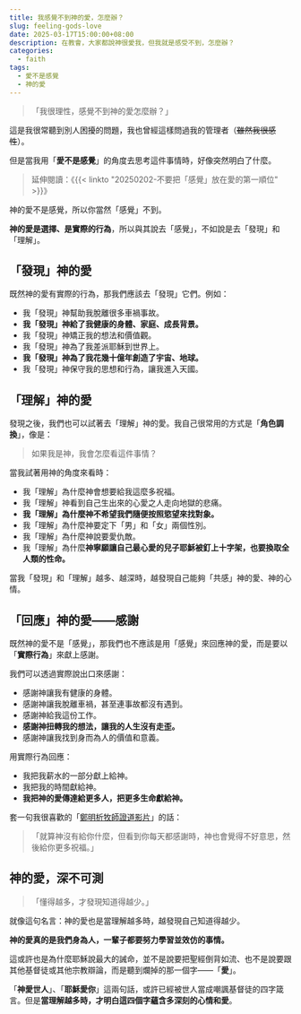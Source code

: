```yaml
---
title: 我感覺不到神的愛，怎麼辦？
slug: feeling-gods-love
date: 2025-03-17T15:00:00+08:00
description: 在教會，大家都說神很愛我，但我就是感受不到，怎麼辦？
categories:
  - faith
tags:
  - 愛不是感覺
  - 神的愛
---
```


> 「我很理性，感覺不到神的愛怎麼辦？」

這是我很常聽到別人困擾的問題，我也曾經這樣問過我的管理者（~~雖然我很感性~~）。

但是當我用「**愛不是感覺**」的角度去思考這件事情時，好像突然明白了什麼。

> 延伸閱讀：《{{< linkto "20250202-不要把「感覺」放在愛的第一順位" >}}》

神的愛不是感覺，所以你當然「感覺」不到。

**神的愛是選擇、是實際的行為**，所以與其說去「感覺」，不如說是去「發現」和「理解」。

## 「發現」神的愛

既然神的愛有實際的行為，那我們應該去「發現」它們。例如：

- 我「發現」神幫助我脫離很多車禍事故。
- **我「發現」神給了我健康的身體、家庭、成長背景。**
- 我「發現」神矯正我的想法和價值觀。
- 我「發現」神為了我差派耶穌到世界上。
- **我「發現」神為了我花幾十億年創造了宇宙、地球。**
- 我「發現」神保守我的思想和行為，讓我進入天國。

## 「理解」神的愛

發現之後，我們也可以試著去「理解」神的愛。我自己很常用的方式是「**角色調換**」，像是：

> 如果我是神，我會怎麼看這件事情？

當我試著用神的角度來看時：

- 我「理解」為什麼神會想要給我這麼多祝福。
- 我「理解」神看到自己生出來的心愛之人走向地獄的悲痛。
- **我「理解」為什麼神不希望我們隨便按照慾望來找對象。**
- 我「理解」為什麼神要定下「男」和「女」兩個性別。
- 我「理解」為什麼神說要愛仇敵。
- 我「理解」為什麼**神寧願讓自己最心愛的兒子耶穌被釘上十字架，也要換取全人類的性命。**

當我「發現」和「理解」越多、越深時，越發現自己能夠「共感」神的愛、神的心情。

## 「回應」神的愛——感謝

既然神的愛不是「感覺」，那我們也不應該是用「感覺」來回應神的愛，而是要以「**實際行為**」來獻上感謝。

我們可以透過實際說出口來感謝：

- 感謝神讓我有健康的身體。
- 感謝神讓我脫離車禍，甚至連事故都沒有遇到。
- 感謝神給我這份工作。
- **感謝神扭轉我的想法，讓我的人生沒有走歪。**
- 感謝神讓我找到身而為人的價值和意義。

用實際行為回應：

- 我把我薪水的一部分獻上給神。
- 我把我的時間獻給神。
- **我把神的愛傳達給更多人，把更多生命獻給神。**

套一句我很喜歡的「[鄭明析牧師證道影片](https://www.youtube.com/watch?v=WYjQuZvt3wg&list=PLbdxWQ9P-iYzB8jm98Le7uZWBv7da6KTd&index=10)」的話：

> 「就算神沒有給你什麼，但看到你每天都感謝時，神也會覺得不好意思，然後給你更多祝福。」

## 神的愛，深不可測

> 「懂得越多，才發現知道得越少。」

就像這句名言：神的愛也是當理解越多時，越發現自己知道得越少。

**神的愛真的是我們身為人，一輩子都要努力學習並效仿的事情。**

這或許也是為什麼耶穌說最大的誡命，並不是說要把聖經倒背如流、也不是說要跟其他基督徒或其他宗教辯論，而是聽到爛掉的那一個字——「**愛**」。

「**神愛世人**」、「**耶穌愛你**」這兩句話，或許已經被世人當成嘲諷基督徒的四字箴言。但是**當理解越多時，才明白這四個字蘊含多深刻的心情和愛**。
